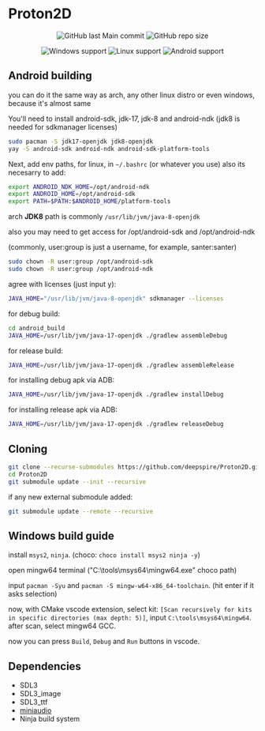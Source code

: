 # Proton2D

<p align="center">
<img alt="GitHub last Main commit" src="https://img.shields.io/github/last-commit/deepspire/Proton2D/main">
<img alt="GitHub repo size" src="https://img.shields.io/github/repo-size/deepspire/Proton2D">
</p>

<p align="center">
<img alt="Windows support" src="https://img.shields.io/badge/Windows-works-green">
<img alt="Linux support" src="https://img.shields.io/badge/Linux-works-green">
<img alt="Android support" src="https://img.shields.io/badge/Android-works-green">
</p>

## Android building
you can do it the same way as arch, any other linux distro or even windows, because it's almost same

You'll need to install android-sdk, jdk-17, jdk-8 and android-ndk (jdk8 is needed for sdkmanager licenses)
```bash
sudo pacman -S jdk17-openjdk jdk8-openjdk
yay -S android-sdk android-ndk android-sdk-platform-tools
```

Next, add env paths, for linux, in `~/.bashrc` (or whatever you use) also its necesarry to add:
```bash
export ANDROID_NDK_HOME=/opt/android-ndk
export ANDROID_HOME=/opt/android-sdk
export PATH=$PATH:$ANDROID_HOME/platform-tools
```

arch **JDK8** path is commonly `/usr/lib/jvm/java-8-openjdk`

also you may need to get access for /opt/android-sdk and /opt/android-ndk

(commonly, user:group is just a username, for example, santer:santer)
```bash
sudo chown -R user:group /opt/android-sdk
sudo chown -R user:group /opt/android-ndk
```

agree with licenses (just input y):
```bash
JAVA_HOME="/usr/lib/jvm/java-8-openjdk" sdkmanager --licenses
```

for debug build:
```bash
cd android_build
JAVA_HOME=/usr/lib/jvm/java-17-openjdk ./gradlew assembleDebug
```

for release build:
```bash
JAVA_HOME=/usr/lib/jvm/java-17-openjdk ./gradlew assembleRelease
```

for installing debug apk via ADB:
```bash
JAVA_HOME=/usr/lib/jvm/java-17-openjdk ./gradlew installDebug
```

for installing release apk via ADB:
```bash
JAVA_HOME=/usr/lib/jvm/java-17-openjdk ./gradlew releaseDebug
```

## Cloning
```bash
git clone --recurse-submodules https://github.com/deepspire/Proton2D.git
cd Proton2D
git submodule update --init --recursive
```

if any new external submodule added:
```bash
git submodule update --remote --recursive
```

## Windows build guide
install `msys2`, `ninja`. (choco: `choco install msys2 ninja -y`)

open mingw64 terminal ("C:\tools\msys64\mingw64.exe" choco path)

input `pacman -Syu` and `pacman -S mingw-w64-x86_64-toolchain`. (hit enter if it asks selection)

now, with CMake vscode extension, select kit: `[Scan recursively for kits in specific directories (max depth: 5)]`, input `C:\tools\msys64\mingw64`. after scan, select mingw64 GCC.

now you can press `Build`, `Debug` and `Run` buttons in vscode.

## Dependencies
- SDL3
- SDL3_image
- SDL3_ttf
- [miniaudio](https://github.com/mackron/miniaudio)
- Ninja build system
